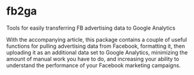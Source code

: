 # fb2ga
Tools for easily transferring FB advertising data to Google Analytics

With the accompanying article, this package contains a couple of useful functions for pulling advertising data from Facebook, formatting it, then uploading it as an additional data set to Google Analytics, minimizing the amount of manual work you have to do, and increasing your ability to understand the performance of your Facebook marketing campaigns.
